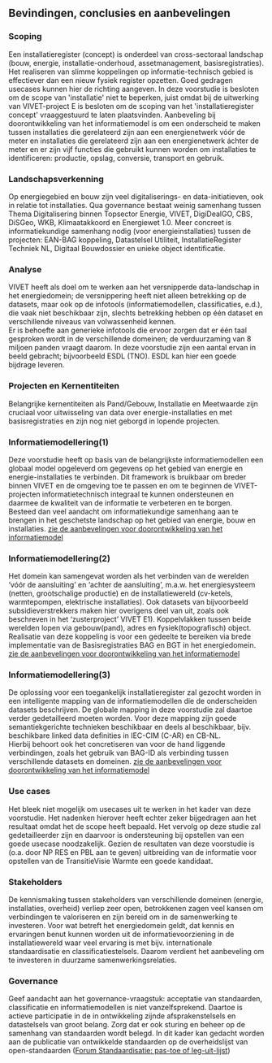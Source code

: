 ## Bevindingen, conclusies en aanbevelingen

### Scoping 
Een installatieregister (concept) is onderdeel van cross-sectoraal landschap (bouw, energie, installatie-onderhoud,
assetmanagement, basisregistraties). Het realiseren van slimme koppelingen op informatie-technisch gebied is effectiever 
dan een nieuw fysiek register opzetten. Goed gedragen usecases kunnen hier de richting aangeven.
In deze voorstudie is besloten om de scope van 'installatie' niet te beperken, juist omdat bij de uitwerking van VIVET-project E is besloten om de scoping van het 'installatieregister concept' vraaggestuurd te laten plaatsvinden. Aanbeveling bij doorontwikkeling van het informatiemodel is om een onderscheid te maken tussen installaties die gerelateerd zijn aan een energienetwerk vóór de meter en installaties die gerelateerd zijn aan een energienetwerk áchter de meter en er zijn vijf functies die gebruikt kunnen worden om installaties te identificeren: productie, opslag, conversie, transport en gebruik.

### Landschapsverkenning
Op energiegebied en bouw zijn veel digitaliserings- en data-initiatieven, ook in relatie tot installaties. Qua governance
bestaat weinig samenhang tussen Thema Digitalisering binnen Topsector Energie, VIVET, DigiDealGO, CBS, DiSGeo, WKB, 
Klimaatakkoord en Energiewet 1.0. Meer concreet is informatiekundige samenhang nodig (voor energieinstallaties) tussen
de projecten: EAN-BAG koppeling, Datastelsel Utiliteit, InstallatieRegister Techniek NL, Digitaal Bouwdossier en unieke
object identificatie.

### Analyse
VIVET heeft als doel om te werken aan het versnipperde data-landschap in het energiedomein; de versnippering heeft niet alleen
betrekking op de datasets, maar ook op de infotools (informatiemodellen, classificaties, e.d.), die vaak niet beschikbaar zijn,
slechts betrekking hebben op één dataset en verschillende niveaus van volwassenheid kennen.  
Er is behoefte aan generieke infotools die ervoor zorgen dat er één taal gesproken wordt in de verschillende domeinen;
de verduurzaming van 8 miljoen panden vraagt daarom. In deze voorstudie zijn een aantal ervan in beeld gebracht; bijvoorbeeld ESDL (TNO). 
ESDL kan hier een goede bijdrage leveren.

### Projecten en Kernentiteiten
Belangrijke kernentiteiten als Pand/Gebouw, Installatie en Meetwaarde zijn cruciaal voor uitwisseling van data over
energie-installaties en met basisregistraties en zijn nog niet geborgd in lopende projecten.

### Informatiemodellering(1)
Deze voorstudie heeft op basis van de belangrijkste informatiemodellen een globaal model opgeleverd om gegevens op het gebied
van energie en energie-installaties te verbinden. Dit framework is bruikbaar om breder binnen VIVET en de omgeving toe te passen
en om te beginnen de VIVET-projecten informatietechnisch integraal te kunnen ondersteunen en daarmee de kwaliteit van de 
informatie te verbeteren en te borgen.  
Besteed dan veel aandacht om informatiekundige samenhang aan te brengen in het geschetste landschap op het gebied van energie, bouw 
en installaties. 
[zie de aanbevelingen voor doorontwikkeling van het informatiemodel](#aanbevelingen-voor-doorontwikkeling)
    
### Informatiemodellering(2)
Het domein kan samengevat worden als het verbinden van de werelden ‘vóór de aansluiting’ en ‘achter de aansluiting’, m.a.w. 
het energiesysteem (netten, grootschalige productie) en de installatiewereld (cv-ketels, warmtepompen, elektrische installaties).
Ook datasets van bijvoorbeeld subsidieverstrekkers maken hier overigens deel van uit, zoals ook beschreven in het ‘zusterproject’
VIVET E1). Koppelvlakken tussen beide werelden lopen via gebouw(pand), adres en fysiek(topografisch) object. 
Realisatie van deze koppeling is voor een gedeelte te bereiken via brede implementatie van de Basisregistraties BAG en BGT in 
het energiedomein.
[zie de aanbevelingen voor doorontwikkeling van het informatiemodel](#aanbevelingen-voor-doorontwikkeling)
    
### Informatiemodellering(3)
De oplossing voor een toegankelijk installatieregister zal gezocht worden in een intelligente mapping van de informatiemodellen 
die de onderscheiden datasets beschrijven. De globale mapping in deze voorstudie zal daartoe verder gedetailleerd moeten worden.
Voor deze mapping zijn goede semantiekgerichte technieken beschikbaar en deels al beschikbaar, bijv. beschikbare linked data 
definities in IEC-CIM (C-AR) en CB-NL.  
Hierbij behoort ook het concretiseren van voor de hand liggende verbindingen, zoals het gebruik van BAG-ID als verbinding 
tussen verschillende datasets en domeinen.
[zie de aanbevelingen voor doorontwikkeling van het informatiemodel](#aanbevelingen-voor-doorontwikkeling)
    
### Use cases
Het bleek niet mogelijk om usecases uit te werken in het kader van deze voorstudie. Het nadenken hierover heeft echter zeker 
bijgedragen aan het resultaat omdat het de scope heeft bepaald. Het vervolg op deze studie zal gedetailleerder zijn en daarvoor
is ondersteuning bij opstellen van een goede usecase noodzakelijk. Gezien de resultaten van deze voorstudie is 
(o.a. door NP RES en PBL aan te geven) uitbreiding van de informatie voor opstellen van de TransitieVisie Warmte een goede kandidaat.

### Stakeholders
De kennismaking tussen stakeholders van verschillende domeinen (energie, installaties, overheid) verliep zeer open, betrokkenen
zagen veel kansen om verbindingen te valoriseren en zijn bereid om in de samenwerking te investeren. Voor wat betreft het 
energiedomein geldt, dat kennis en ervaringen benut kunnen worden uit de informatievoorziening in de installatiewereld waar
veel ervaring is met bijv. internationale standaardisatie en classificatiestelsels. Daarom verdient het aanbeveling om te
investeren in duurzame samenwerkingsrelaties.

### Governance
Geef aandacht aan het governance-vraagstuk: acceptatie van standaarden, classificatie en informatiemodellen is niet vanzelfsprekend.
Daartoe is actieve participatie in de in ontwikkeling zijnde afsprakenstelsels en datastelsels van groot belang.
Zorg dat er ook sturing en beheer op de samenhang van standaarden wordt belegd. In dit kader kan gedacht worden aan de publicatie
van ontwikkelde standaarden op de overheidslijst van open-standaarden ([Forum Standaardisatie: pas-toe of leg-uit-lijst](https://www.forumstandaardisatie.nl/open-standaarden))
